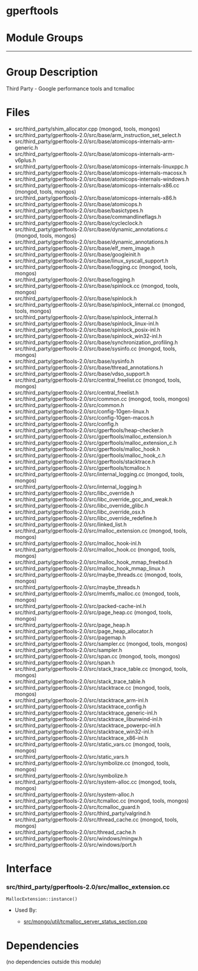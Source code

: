# gperftools

# Module Groups

-------------

# Group Description
Third Party - Google performance tools and tcmalloc

# Files
- src/third\_party/shim\_allocator.cpp   (mongod, tools, mongos)
- src/third\_party/gperftools-2.0/src/base/arm\_instruction\_set\_select.h
- src/third\_party/gperftools-2.0/src/base/atomicops-internals-arm-generic.h
- src/third\_party/gperftools-2.0/src/base/atomicops-internals-arm-v6plus.h
- src/third\_party/gperftools-2.0/src/base/atomicops-internals-linuxppc.h
- src/third\_party/gperftools-2.0/src/base/atomicops-internals-macosx.h
- src/third\_party/gperftools-2.0/src/base/atomicops-internals-windows.h
- src/third\_party/gperftools-2.0/src/base/atomicops-internals-x86.cc   (mongod, tools, mongos)
- src/third\_party/gperftools-2.0/src/base/atomicops-internals-x86.h
- src/third\_party/gperftools-2.0/src/base/atomicops.h
- src/third\_party/gperftools-2.0/src/base/basictypes.h
- src/third\_party/gperftools-2.0/src/base/commandlineflags.h
- src/third\_party/gperftools-2.0/src/base/cycleclock.h
- src/third\_party/gperftools-2.0/src/base/dynamic\_annotations.c   (mongod, tools, mongos)
- src/third\_party/gperftools-2.0/src/base/dynamic\_annotations.h
- src/third\_party/gperftools-2.0/src/base/elf\_mem\_image.h
- src/third\_party/gperftools-2.0/src/base/googleinit.h
- src/third\_party/gperftools-2.0/src/base/linux\_syscall\_support.h
- src/third\_party/gperftools-2.0/src/base/logging.cc   (mongod, tools, mongos)
- src/third\_party/gperftools-2.0/src/base/logging.h
- src/third\_party/gperftools-2.0/src/base/spinlock.cc   (mongod, tools, mongos)
- src/third\_party/gperftools-2.0/src/base/spinlock.h
- src/third\_party/gperftools-2.0/src/base/spinlock\_internal.cc   (mongod, tools, mongos)
- src/third\_party/gperftools-2.0/src/base/spinlock\_internal.h
- src/third\_party/gperftools-2.0/src/base/spinlock\_linux-inl.h
- src/third\_party/gperftools-2.0/src/base/spinlock\_posix-inl.h
- src/third\_party/gperftools-2.0/src/base/spinlock\_win32-inl.h
- src/third\_party/gperftools-2.0/src/base/synchronization\_profiling.h
- src/third\_party/gperftools-2.0/src/base/sysinfo.cc   (mongod, tools, mongos)
- src/third\_party/gperftools-2.0/src/base/sysinfo.h
- src/third\_party/gperftools-2.0/src/base/thread\_annotations.h
- src/third\_party/gperftools-2.0/src/base/vdso\_support.h
- src/third\_party/gperftools-2.0/src/central\_freelist.cc   (mongod, tools, mongos)
- src/third\_party/gperftools-2.0/src/central\_freelist.h
- src/third\_party/gperftools-2.0/src/common.cc   (mongod, tools, mongos)
- src/third\_party/gperftools-2.0/src/common.h
- src/third\_party/gperftools-2.0/src/config-10gen-linux.h
- src/third\_party/gperftools-2.0/src/config-10gen-macos.h
- src/third\_party/gperftools-2.0/src/config.h
- src/third\_party/gperftools-2.0/src/gperftools/heap-checker.h
- src/third\_party/gperftools-2.0/src/gperftools/malloc\_extension.h
- src/third\_party/gperftools-2.0/src/gperftools/malloc\_extension\_c.h
- src/third\_party/gperftools-2.0/src/gperftools/malloc\_hook.h
- src/third\_party/gperftools-2.0/src/gperftools/malloc\_hook\_c.h
- src/third\_party/gperftools-2.0/src/gperftools/stacktrace.h
- src/third\_party/gperftools-2.0/src/gperftools/tcmalloc.h
- src/third\_party/gperftools-2.0/src/internal\_logging.cc   (mongod, tools, mongos)
- src/third\_party/gperftools-2.0/src/internal\_logging.h
- src/third\_party/gperftools-2.0/src/libc\_override.h
- src/third\_party/gperftools-2.0/src/libc\_override\_gcc\_and\_weak.h
- src/third\_party/gperftools-2.0/src/libc\_override\_glibc.h
- src/third\_party/gperftools-2.0/src/libc\_override\_osx.h
- src/third\_party/gperftools-2.0/src/libc\_override\_redefine.h
- src/third\_party/gperftools-2.0/src/linked\_list.h
- src/third\_party/gperftools-2.0/src/malloc\_extension.cc   (mongod, tools, mongos)
- src/third\_party/gperftools-2.0/src/malloc\_hook-inl.h
- src/third\_party/gperftools-2.0/src/malloc\_hook.cc   (mongod, tools, mongos)
- src/third\_party/gperftools-2.0/src/malloc\_hook\_mmap\_freebsd.h
- src/third\_party/gperftools-2.0/src/malloc\_hook\_mmap\_linux.h
- src/third\_party/gperftools-2.0/src/maybe\_threads.cc   (mongod, tools, mongos)
- src/third\_party/gperftools-2.0/src/maybe\_threads.h
- src/third\_party/gperftools-2.0/src/memfs\_malloc.cc   (mongod, tools, mongos)
- src/third\_party/gperftools-2.0/src/packed-cache-inl.h
- src/third\_party/gperftools-2.0/src/page\_heap.cc   (mongod, tools, mongos)
- src/third\_party/gperftools-2.0/src/page\_heap.h
- src/third\_party/gperftools-2.0/src/page\_heap\_allocator.h
- src/third\_party/gperftools-2.0/src/pagemap.h
- src/third\_party/gperftools-2.0/src/sampler.cc   (mongod, tools, mongos)
- src/third\_party/gperftools-2.0/src/sampler.h
- src/third\_party/gperftools-2.0/src/span.cc   (mongod, tools, mongos)
- src/third\_party/gperftools-2.0/src/span.h
- src/third\_party/gperftools-2.0/src/stack\_trace\_table.cc   (mongod, tools, mongos)
- src/third\_party/gperftools-2.0/src/stack\_trace\_table.h
- src/third\_party/gperftools-2.0/src/stacktrace.cc   (mongod, tools, mongos)
- src/third\_party/gperftools-2.0/src/stacktrace\_arm-inl.h
- src/third\_party/gperftools-2.0/src/stacktrace\_config.h
- src/third\_party/gperftools-2.0/src/stacktrace\_generic-inl.h
- src/third\_party/gperftools-2.0/src/stacktrace\_libunwind-inl.h
- src/third\_party/gperftools-2.0/src/stacktrace\_powerpc-inl.h
- src/third\_party/gperftools-2.0/src/stacktrace\_win32-inl.h
- src/third\_party/gperftools-2.0/src/stacktrace\_x86-inl.h
- src/third\_party/gperftools-2.0/src/static\_vars.cc   (mongod, tools, mongos)
- src/third\_party/gperftools-2.0/src/static\_vars.h
- src/third\_party/gperftools-2.0/src/symbolize.cc   (mongod, tools, mongos)
- src/third\_party/gperftools-2.0/src/symbolize.h
- src/third\_party/gperftools-2.0/src/system-alloc.cc   (mongod, tools, mongos)
- src/third\_party/gperftools-2.0/src/system-alloc.h
- src/third\_party/gperftools-2.0/src/tcmalloc.cc   (mongod, tools, mongos)
- src/third\_party/gperftools-2.0/src/tcmalloc\_guard.h
- src/third\_party/gperftools-2.0/src/third\_party/valgrind.h
- src/third\_party/gperftools-2.0/src/thread\_cache.cc   (mongod, tools, mongos)
- src/third\_party/gperftools-2.0/src/thread\_cache.h
- src/third\_party/gperftools-2.0/src/windows/mingw.h
- src/third\_party/gperftools-2.0/src/windows/port.h

# Interface

### src/third\_party/gperftools-2.0/src/malloc\_extension.cc

<div></div>

    MallocExtension::instance()

- Used By:

    - [src/mongo/util/tcmalloc\_server\_status\_section.cpp](../utilities)

# Dependencies
(no dependencies outside this module)
